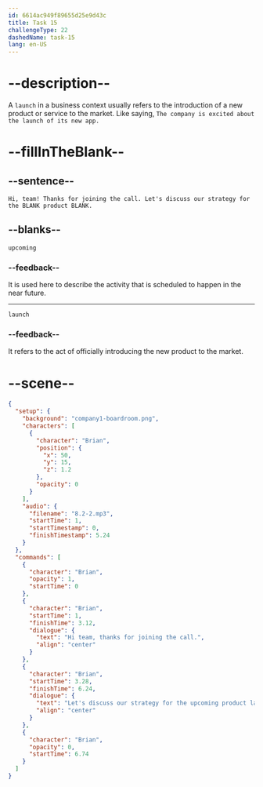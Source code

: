 ```yaml
---
id: 6614ac949f89655d25e9d43c
title: Task 15
challengeType: 22
dashedName: task-15
lang: en-US
---
```


<!-- (Audio) Brian: Hi, team! Thanks for joining the call. Let's discuss our strategy for the upcoming product launch. -->

# --description--

A `launch` in a business context usually refers to the introduction of a new product or service to the market. Like saying, `The company is excited about the launch of its new app.`

# --fillInTheBlank--

## --sentence--

`Hi, team! Thanks for joining the call. Let's discuss our strategy for the BLANK product BLANK.`

## --blanks--

`upcoming`

### --feedback--

It is used here to describe the activity that is scheduled to happen in the near future.

---

`launch`

### --feedback--

It refers to the act of officially introducing the new product to the market.

# --scene--

```json
{
  "setup": {
    "background": "company1-boardroom.png",
    "characters": [
      {
        "character": "Brian",
        "position": {
          "x": 50,
          "y": 15,
          "z": 1.2
        },
        "opacity": 0
      }
    ],
    "audio": {
      "filename": "8.2-2.mp3",
      "startTime": 1,
      "startTimestamp": 0,
      "finishTimestamp": 5.24
    }
  },
  "commands": [
    {
      "character": "Brian",
      "opacity": 1,
      "startTime": 0
    },
    {
      "character": "Brian",
      "startTime": 1,
      "finishTime": 3.12,
      "dialogue": {
        "text": "Hi team, thanks for joining the call.",
        "align": "center"
      }
    },
    {
      "character": "Brian",
      "startTime": 3.28,
      "finishTime": 6.24,
      "dialogue": {
        "text": "Let's discuss our strategy for the upcoming product launch.",
        "align": "center"
      }
    },
    {
      "character": "Brian",
      "opacity": 0,
      "startTime": 6.74
    }
  ]
}
```

